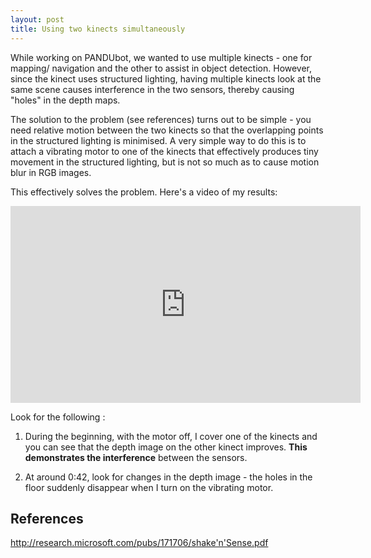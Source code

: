 ```yaml
---
layout: post
title: Using two kinects simultaneously
---
```


While working on PANDUbot, we wanted to use multiple kinects - one for mapping/
navigation and the other to assist in object detection. However, since the kinect
uses structured lighting, having multiple kinects look at the same scene causes 
interference in the two sensors, thereby causing "holes"  in the depth maps.

The solution to the problem (see references) turns out to be simple - you need 
relative motion between the two kinects so that the overlapping points in the 
structured lighting is minimised. A very simple way to do this is to attach a 
vibrating motor to one of the kinects that effectively produces tiny movement 
in the structured lighting, but is not so much as to cause motion blur in RGB 
images.

This effectively solves the problem. Here's a video of my results:

<iframe width="560" height="315" src="https://www.youtube.com/embed/sdPzqlj-LTI" frameborder="0" allowfullscreen></iframe>

Look for the following :

1. During the beginning, with the motor off, I cover one of the kinects and you 
can see that the depth image on the other kinect improves. **This demonstrates 
the interference** between the sensors.

2. At around 0:42, look for changes in the depth image - the holes in the floor 
suddenly disappear when I turn on the vibrating motor.


## References
http://research.microsoft.com/pubs/171706/shake'n'Sense.pdf
